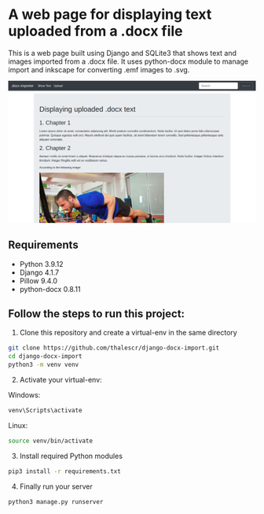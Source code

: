 # A web page for displaying text uploaded from a .docx file

This is a web page built using Django and SQLite3 that shows text and images imported from a .docx file. It uses python-docx module to manage import and inkscape for converting .emf images to .svg.

![](preview.png)

## Requirements

- Python 3.9.12
- Django 4.1.7
- Pillow 9.4.0
- python-docx 0.8.11

## Follow the steps to run this project:

1. Clone this repository and create a virtual-env in the same directory

```sh
git clone https://github.com/thalescr/django-docx-import.git
cd django-docx-import
python3 -m venv venv
```

2. Activate your virtual-env:

Windows:

```sh
venv\Scripts\activate
```

Linux:

```sh
source venv/bin/activate
```

3. Install required Python modules

```sh
pip3 install -r requirements.txt
```

4. Finally run your server

```sh
python3 manage.py runserver
```
